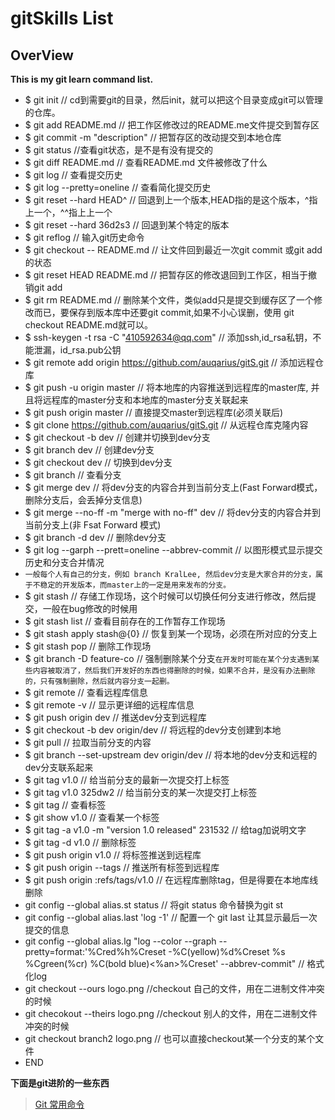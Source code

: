# gitSkills List

## OverView

**This is my git learn command list.**

* $ git init // cd到需要git的目录，然后init，就可以把这个目录变成git可以管理的仓库。
* $ git add README.md // 把工作区修改过的README.me文件提交到暂存区
* $ git commit -m "description" // 把暂存区的改动提交到本地仓库
* $ git status //查看git状态，是不是有没有提交的
* $ git diff README.md // 查看README.md 文件被修改了什么
* $ git log // 查看提交历史
* $ git log --pretty=oneline // 查看简化提交历史
* $ git reset --hard HEAD^ // 回退到上一个版本,HEAD指的是这个版本，^指上一个，^^指上上一个
* $ git reset --hard 36d2s3 // 回退到某个特定的版本
* $ git reflog // 输入git历史命令
* $ git checkout -- README.md // 让文件回到最近一次git commit 或git add 的状态
* $ git reset HEAD README.md // 把暂存区的修改退回到工作区，相当于撤销git add
* $ git rm README.md // 删除某个文件，类似add只是提交到缓存区了一个修改而已，要保存到版本库中还要git commit,如果不小心误删，使用 git checkout README.md就可以。
* $ ssh-keygen -t rsa -C "410592634@qq.com" // 添加ssh,id_rsa私钥，不能泄漏，id_rsa.pub公钥
* $ git remote add origin https://github.com/auqarius/gitS.git // 添加远程仓库
* $ git push -u origin master // 将本地库的内容推送到远程库的master库, 并且将远程库的master分支和本地库的master分支关联起来
* $ git push origin master // 直接提交master到远程库(必须关联后)
* $ git clone https://github.com/auqarius/gitS.git // 从远程仓库克隆内容
* $ git checkout -b dev // 创建并切换到dev分支
* $ git branch dev // 创建dev分支
* $ git checkout dev // 切换到dev分支
* $ git branch // 查看分支
* $ git merge dev // 将dev分支的内容合并到当前分支上(Fast Forward模式，删除分支后，会丢掉分支信息)
* $ git merge --no-ff -m "merge with no-ff" dev // 将dev分支的内容合并到当前分支上(非 Fsat Forward 模式)
* $ git branch -d dev // 删除dev分支
* $ git log --garph --prett=oneline --abbrev-commit // 以图形模式显示提交历史和分支合并情况
* `一般每个人有自己的分支，例如 branch KralLee, 然后dev分支是大家合并的分支，属于不稳定的开发版本，而master上的一定是用来发布的分支。`
* $ git stash // 存储工作现场，这个时候可以切换任何分支进行修改，然后提交，一般在bug修改的时候用
* $ git stash list // 查看目前存在的工作暂存工作现场
* $ git stash apply stash@{0} // 恢复到某一个现场，必须在所对应的分支上
* $ git stash pop // 删除工作现场
* $ git branch -D feature-co // 强制删除某个分支`在开发时可能在某个分支遇到某些内容被取消了，然后我们开发好的东西也得删除的时候，如果不合并，是没有办法删除的，只有强制删除，然后就内容分支一起删。`
* $ git remote // 查看远程库信息
* $ git remote -v // 显示更详细的远程库信息
* $ git push origin dev // 推送dev分支到远程库
* $ git checkout -b dev origin/dev // 将远程的dev分支创建到本地
* $ git pull // 拉取当前分支的内容
* $ git branch --set-upstream dev origin/dev // 将本地的dev分支和远程的dev分支联系起来
* $ git tag v1.0 // 给当前分支的最新一次提交打上标签
* $ git tag v1.0 325dw2 // 给当前分支的某一次提交打上标签
* $ git tag // 查看标签
* $ git show v1.0 // 查看某一个标签
* $ git tag -a v1.0 -m "version 1.0 released" 231532 // 给tag加说明文字
* $ git tag -d v1.0 // 删除标签
* $ git push origin v1.0 // 将标签推送到远程库
* $ git push origin --tags // 推送所有标签到远程库
* $ git push origin :refs/tags/v1.0 // 在远程库删除tag，但是得要在本地库线删除
* git config --global alias.st status // 将git status 命令替换为git st
* git config --global alias.last 'log -1' // 配置一个 git last 让其显示最后一次提交的信息
* git config --global alias.lg "log --color --graph --pretty=format:'%Cred%h%Creset -%C(yellow)%d%Creset %s %Cgreen(%cr) %C(bold blue)<%an>%Creset' --abbrev-commit" // 格式化log
* git checkout --ours logo.png //checkout 自己的文件，用在二进制文件冲突的时候
* git checokout --theirs logo.png //checkout 别人的文件，用在二进制文件冲突的时候
* git checkout branch2 logo.png // 也可以直接checkout某一个分支的某个文件
* END




**下面是git进阶的一些东西**

>  [Git 常用命令 ][1]












[1]:http://liujin.me/blog/2015/05/25/Git-%E5%B8%B8%E7%94%A8%E5%91%BD%E4%BB%A4/